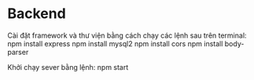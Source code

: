 # Backend

Cài đặt framework và thư viện bằng cách chạy các lệnh sau trên terminal:
npm install express
npm install mysql2
npm install cors
npm install body-parser

Khởi chạy sever bằng lệnh:
npm start




